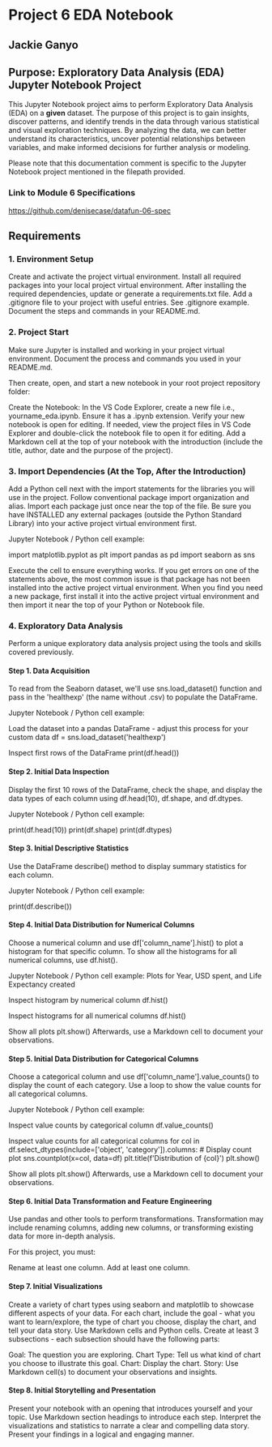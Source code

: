 # Project 6 EDA Notebook

## Jackie Ganyo

## Purpose: Exploratory Data Analysis (EDA) Jupyter Notebook Project

This Jupyter Notebook project aims to perform Exploratory Data Analysis (EDA) on a ______given______ dataset. The purpose of this project is to gain insights, discover patterns, and identify trends in the data through various statistical and visual exploration techniques. By analyzing the data, we can better understand its characteristics, uncover potential relationships between variables, and make informed decisions for further analysis or modeling.

Please note that this documentation comment is specific to the Jupyter Notebook project mentioned in the filepath provided.

### Link to Module 6 Specifications

<https://github.com/denisecase/datafun-06-spec>

## Requirements

### 1. Environment Setup

Create and activate the project virtual environment.
Install all required packages into your local project virtual environment.
After installing the required dependencies, update or generate a requirements.txt file.
Add a .gitignore file to your project with useful entries. See .gitignore example.
Document the steps and commands in your README.md.

### 2. Project Start

Make sure Jupyter is installed and working in your project virtual environment. Document the process and commands you used in your README.md.

Then create, open, and start a new notebook in your root project repository folder:

Create the Notebook: In the VS Code Explorer, create a new file i.e., yourname_eda.ipynb. Ensure it has a .ipynb extension.
Verify your new notebook is open for editing. If needed, view the project files in VS Code Explorer and double-click the notebook file to open it for editing.
Add a Markdown cell at the top of your notebook with the introduction (include the title, author, date and the purpose of the project).

### 3. Import Dependencies (At the Top, After the Introduction)

Add a Python cell next with the import statements for the libraries you will use in the project. Follow conventional package import organization and alias. Import each package just once near the top of the file. Be sure you have INSTALLED any external packages (outside the Python Standard Library) into your active project virtual environment first.

Jupyter Notebook / Python cell example:

import matplotlib.pyplot as plt
import pandas as pd
import seaborn as sns

Execute the cell to ensure everything works. If you get errors on one of the statements above, the most common issue is that package has not been installed into the active project virtual environment. When you find you need a new package, first install it into the active project virtual environment and then import it near the top of your Python or Notebook file.

### 4. Exploratory Data Analysis

Perform a unique exploratory data analysis project using the tools and skills covered previously.

#### Step 1. Data Acquisition

 To read from the Seaborn dataset, we'll use sns.load_dataset() function and pass in the 'healthexp' (the name without .csv) to populate the DataFrame.

Jupyter Notebook / Python cell example:

Load the dataset into a pandas DataFrame - adjust this process for your custom data
df = sns.load_dataset('healthexp')

Inspect first rows of the DataFrame
print(df.head())

#### Step 2. Initial Data Inspection

Display the first 10 rows of the DataFrame, check the shape, and display the data types of each column using df.head(10), df.shape, and df.dtypes.

Jupyter Notebook / Python cell example:

print(df.head(10))
print(df.shape)
print(df.dtypes)

#### Step 3. Initial Descriptive Statistics

Use the DataFrame describe() method to display summary statistics for each column.

Jupyter Notebook / Python cell example:

print(df.describe())

#### Step 4. Initial Data Distribution for Numerical Columns

Choose a numerical column and use df['column_name'].hist() to plot a histogram for that specific column. To show all the histograms for all numerical columns, use df.hist().

Jupyter Notebook / Python cell example:
Plots for Year, USD spent, and Life Expectancy created

Inspect histogram by numerical column
df.hist()

Inspect histograms for all numerical columns
df.hist()

Show all plots
plt.show()
Afterwards, use a Markdown cell to document your observations.

#### Step 5. Initial Data Distribution for Categorical Columns

Choose a categorical column and use df['column_name'].value_counts() to display the count of each category. Use a loop to show the value counts for all categorical columns.

Jupyter Notebook / Python cell example:

Inspect value counts by categorical column
df.value_counts()

Inspect value counts for all categorical columns
for col in df.select_dtypes(include=['object', 'category']).columns:
    # Display count plot
    sns.countplot(x=col, data=df)
    plt.title(f'Distribution of {col}')
    plt.show()

Show all plots
plt.show()
Afterwards, use a Markdown cell to document your observations.

#### Step 6. Initial Data Transformation and Feature Engineering

Use pandas and other tools to perform transformations. Transformation may include renaming columns, adding new columns, or transforming existing data for more in-depth analysis.

For this project, you must:

Rename at least one column.
Add at least one column.

#### Step 7. Initial Visualizations

Create a variety of chart types using seaborn and matplotlib to showcase different aspects of your data. For each chart, include the goal - what you want to learn/explore, the type of chart you choose, display the chart, and tell your data story. Use Markdown cells and Python cells. Create at least 3 subsections - each subsection should have the following parts:

Goal: The question you are exploring.
Chart Type: Tell us what kind of chart you choose to illustrate this goal.
Chart: Display the chart.
Story: Use Markdown cell(s) to document your observations and insights.

#### Step 8. Initial Storytelling and Presentation

Present your notebook with an opening that introduces yourself and your topic. Use Markdown section headings to introduce each step. Interpret the visualizations and statistics to narrate a clear and compelling data story. Present your findings in a logical and engaging manner.
